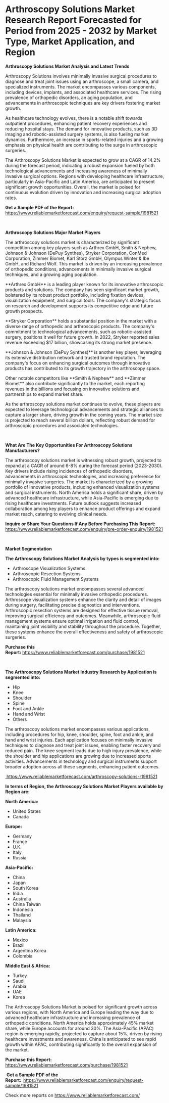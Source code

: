 <p><h1>Arthroscopy Solutions Market Research Report Forecasted for Period from 2025 -  2032 by Market Type, Market Application, and Region</h1></p><p><strong>Arthroscopy Solutions Market Analysis and Latest Trends</strong></p>
<p><p>Arthroscopy Solutions involves minimally invasive surgical procedures to diagnose and treat joint issues using an arthroscope, a small camera, and specialized instruments. The market encompasses various components, including devices, implants, and associated healthcare services. The rising prevalence of orthopedic disorders, an aging population, and advancements in arthroscopic techniques are key drivers fostering market growth.</p><p>As healthcare technology evolves, there is a notable shift towards outpatient procedures, enhancing patient recovery experiences and reducing hospital stays. The demand for innovative products, such as 3D imaging and robotic-assisted surgery systems, is also fueling market dynamics. Furthermore, an increase in sports-related injuries and a growing emphasis on physical health are contributing to the surge in arthroscopic surgeries.</p><p>The Arthroscopy Solutions Market is expected to grow at a CAGR of 14.2% during the forecast period, indicating a robust expansion fueled by both technological advancements and increasing awareness of minimally invasive surgical options. Regions with developing healthcare infrastructure, particularly in Asia-Pacific and Latin America, are anticipated to present significant growth opportunities. Overall, the market is poised for continuous evolution driven by innovation and increasing surgical adoption rates.</p></p>
<p><strong>Get a Sample PDF of the Report:&nbsp;</strong> <a href="https://www.reliablemarketforecast.com/enquiry/request-sample/1981521?utm_campaign=2820&utm_medium=2&utm_source=Github&utm_content=ia&utm_term=05032025&utm_id=arthroscopy-solutions">https://www.reliablemarketforecast.com/enquiry/request-sample/1981521</a></p>
<p>&nbsp;</p>
<p><strong>Arthroscopy Solutions Major Market Players</strong></p>
<p><p>The arthroscopy solutions market is characterized by significant competition among key players such as Arthrex GmbH, Smith & Nephew, Johnson & Johnson (DePuy Synthes), Stryker Corporation, ConMed Corporation, Zimmer Biomet, Karl Storz GmbH, Olympus Winter & Ibe GmbH, and Richard Wolf. This market is driven by an increasing prevalence of orthopedic conditions, advancements in minimally invasive surgical techniques, and a growing aging population.</p><p>**Arthrex GmbH** is a leading player known for its innovative arthroscopic products and solutions. The company has seen significant market growth, bolstered by its robust product portfolio, including fixation devices, visualization equipment, and surgical tools. The company's strategic focus on research and development supports its competitive edge and future growth prospects.</p><p>**Stryker Corporation** holds a substantial position in the market with a diverse range of orthopedic and arthroscopic products. The company's commitment to technological advancements, such as robotic-assisted surgery, positions it well for future growth. In 2022, Stryker reported sales revenue exceeding $17 billion, showcasing its strong market presence.</p><p>**Johnson & Johnson (DePuy Synthes)** is another key player, leveraging its extensive distribution network and trusted brand reputation. The company's focus on enhancing surgical outcomes through innovative products has contributed to its growth trajectory in the arthroscopy space.</p><p>Other notable competitors like **Smith & Nephew** and **Zimmer Biomet** also contribute significantly to the market, each reporting revenues in the billions and focusing on innovative solutions and partnerships to expand market share. </p><p>As the arthroscopy solutions market continues to evolve, these players are expected to leverage technological advancements and strategic alliances to capture a larger share, driving growth in the coming years. The market size is projected to reach several billion dollars, reflecting robust demand for arthroscopic procedures and associated technologies.</p></p>
<p>&nbsp;</p>
<p><strong>What Are The Key Opportunities For Arthroscopy Solutions Manufacturers?</strong></p>
<p><p>The arthroscopy solutions market is witnessing robust growth, projected to expand at a CAGR of around 6-8% during the forecast period (2023-2030). Key drivers include rising incidences of orthopedic disorders, advancements in arthroscopic technologies, and increasing preference for minimally invasive surgeries. The market is characterized by a growing portfolio of innovative products, including enhanced visualization systems and surgical instruments. North America holds a significant share, driven by advanced healthcare infrastructure, while Asia-Pacific is emerging due to rising healthcare investments. Future outlook suggests increased collaboration among key players to enhance product offerings and expand market reach, catering to evolving clinical needs.</p></p>
<p><strong>Inquire or Share Your Questions If Any Before Purchasing This Report:</strong> <a href="https://www.reliablemarketforecast.com/enquiry/pre-order-enquiry/1981521?utm_campaign=2820&utm_medium=2&utm_source=Github&utm_content=ia&utm_term=05032025&utm_id=arthroscopy-solutions">https://www.reliablemarketforecast.com/enquiry/pre-order-enquiry/1981521</a></p>
<p>&nbsp;</p>
<p><strong>Market Segmentation</strong></p>
<p><strong>The Arthroscopy Solutions Market Analysis by types is segmented into:</strong></p>
<p><ul><li>Arthroscope Visualization Systems</li><li>Arthroscopic Resection Systems</li><li>Arthroscopic Fluid Management Systems</li></ul></p>
<p><p>The arthroscopy solutions market encompasses several advanced technologies essential for minimally invasive orthopedic procedures. Arthroscope visualization systems enhance the clarity and detail of images during surgery, facilitating precise diagnostics and interventions. Arthroscopic resection systems are designed for effective tissue removal, improving surgical efficiency and outcomes. Meanwhile, arthroscopic fluid management systems ensure optimal irrigation and fluid control, maintaining joint visibility and stability throughout the procedure. Together, these systems enhance the overall effectiveness and safety of arthroscopic surgeries.</p></p>
<p><strong>Purchase this Report:&nbsp;</strong><a href="https://www.reliablemarketforecast.com/purchase/1981521?utm_campaign=2820&utm_medium=2&utm_source=Github&utm_content=ia&utm_term=05032025&utm_id=arthroscopy-solutions">https://www.reliablemarketforecast.com/purchase/1981521</a></p>
<p>&nbsp;</p>
<p><strong>The Arthroscopy Solutions Market Industry Research by Application is segmented into:</strong></p>
<p><ul><li>Hip</li><li>Knee</li><li>Shoulder</li><li>Spine</li><li>Foot and Ankle</li><li>Hand and Wrist</li><li>Others</li></ul></p>
<p><p>The arthroscopy solutions market encompasses various applications, including procedures for hip, knee, shoulder, spine, foot and ankle, and hand and wrist injuries. Each application focuses on minimally invasive techniques to diagnose and treat joint issues, enabling faster recovery and reduced pain. The knee segment leads due to high injury prevalence, while the shoulder and hip applications are growing due to increased sports activities. Advancements in technology and surgical instruments support broader adoption across all these segments, enhancing patient outcomes.</p></p>
<p><a href="https://www.reliablemarketforecast.com/arthroscopy-solutions-r1981521?utm_campaign=2820&utm_medium=2&utm_source=Github&utm_content=ia&utm_term=05032025&utm_id=arthroscopy-solutions">&nbsp;https://www.reliablemarketforecast.com/arthroscopy-solutions-r1981521</a></p>
<p><strong>In terms of Region, the Arthroscopy Solutions Market Players available by Region are:</strong></p>
<p>
    <p> <strong> North America: </strong>
        <ul>
            <li>United States</li>
            <li>Canada</li>
        </ul>
        </p> 
    <p> <strong> Europe: </strong>
        <ul>
            <li>Germany</li>
            <li>France</li>
            <li>U.K.</li>
            <li>Italy</li>
            <li>Russia</li>
        </ul>
        </p> 
    <p> <strong> Asia-Pacific: </strong>
        <ul>
            <li>China</li>
            <li>Japan</li>
            <li>South Korea</li>
            <li>India</li>
            <li>Australia</li>
            <li>China Taiwan</li>
            <li>Indonesia</li>
            <li>Thailand</li>
            <li>Malaysia</li>
        </ul>
        </p> 
    <p> <strong> Latin America: </strong>
        <ul>
            <li>Mexico</li>
            <li>Brazil</li>
            <li>Argentina Korea</li>
            <li>Colombia</li>
        </ul>
        </p> 
    <p> <strong> Middle East & Africa: </strong>
        <ul>
            <li>Turkey</li>
            <li>Saudi</li>
            <li>Arabia</li>
            <li>UAE</li>
            <li>Korea</li>
        </ul>
    </p>
    </p>
<p><p>The Arthroscopy Solutions Market is poised for significant growth across various regions, with North America and Europe leading the way due to advanced healthcare infrastructure and increasing prevalence of orthopedic conditions. North America holds approximately 45% market share, while Europe accounts for around 30%. The Asia-Pacific (APAC) region is emerging rapidly, projected to capture about 15%, driven by rising healthcare investments and awareness. China is anticipated to see rapid growth within APAC, contributing significantly to the overall expansion of the market.</p></p>
<p><strong>Purchase this Report: </strong><a href="https://www.reliablemarketforecast.com/purchase/1981521?utm_campaign=2820&utm_medium=2&utm_source=Github&utm_content=ia&utm_term=05032025&utm_id=arthroscopy-solutions">https://www.reliablemarketforecast.com/purchase/1981521</a></p>
<p>&nbsp;<strong>Get a Sample PDF of the Report:&nbsp;&nbsp;</strong><a href="https://www.reliablemarketforecast.com/enquiry/request-sample/1981521?utm_campaign=2820&utm_medium=2&utm_source=Github&utm_content=ia&utm_term=05032025&utm_id=arthroscopy-solutions">https://www.reliablemarketforecast.com/enquiry/request-sample/1981521</a></p>
<p><strong></strong></p>
<p>Check more reports on <a href="https://www.reliablemarketforecast.com/?utm_campaign=2820&utm_medium=2&utm_source=Github&utm_content=ia&utm_term=05032025&utm_id=arthroscopy-solutions">https://www.reliablemarketforecast.com/</a></p>
